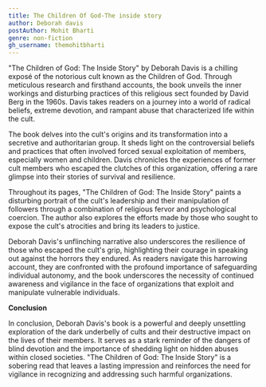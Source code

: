 ```yaml
---
title: The Children Of God-The inside story
author: Deborah davis
postAuthor: Mohit Bharti
genre: non-fiction
gh_username: themohitbharti
---
```



"The Children of God: The Inside Story" by Deborah Davis is a chilling exposé of the notorious cult known as the Children of God. Through meticulous research and firsthand accounts, the book unveils the inner workings and disturbing practices of this religious sect founded by David Berg in the 1960s. Davis takes readers on a journey into a world of radical beliefs, extreme devotion, and rampant abuse that characterized life within the cult.


The book delves into the cult's origins and its transformation into a secretive and authoritarian group. It sheds light on the controversial beliefs and practices that often involved forced sexual exploitation of members, especially women and children. Davis chronicles the experiences of former cult members who escaped the clutches of this organization, offering a rare glimpse into their stories of survival and resilience.


Throughout its pages, "The Children of God: The Inside Story" paints a disturbing portrait of the cult's leadership and their manipulation of followers through a combination of religious fervor and psychological coercion. The author also explores the efforts made by those who sought to expose the cult's atrocities and bring its leaders to justice.


Deborah Davis's unflinching narrative also underscores the resilience of those who escaped the cult's grip, highlighting their courage in speaking out against the horrors they endured. As readers navigate this harrowing account, they are confronted with the profound importance of safeguarding individual autonomy, and the book underscores the necessity of continued awareness and vigilance in the face of organizations that exploit and manipulate vulnerable individuals.


**Conclusion**

In conclusion, Deborah Davis's book is a powerful and deeply unsettling exploration of the dark underbelly of cults and their destructive impact on the lives of their members. It serves as a stark reminder of the dangers of blind devotion and the importance of shedding light on hidden abuses within closed societies. "The Children of God: The Inside Story" is a sobering read that leaves a lasting impression and reinforces the need for vigilance in recognizing and addressing such harmful organizations.